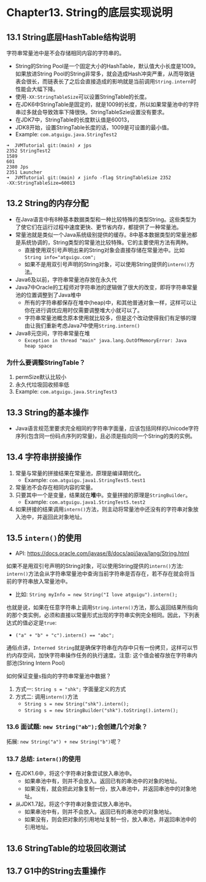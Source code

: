 # Chapter13. String的底层实现说明

## 13.1 String底层HashTable结构说明
字符串常量池中是不会存储相同内容的字符串的。
* String的String Pool是一个固定大小的HashTable，默认值大小长度是1009。如果放进String Pool的String非常多，就会造成Hash冲突严重，从而导致链表会很长，而链表长了之后会直接造成的影响就是当前调用`String.intern`时性能会大幅下降。
* 使用`-XX:StringTableSize`可以设置StringTable的长度。
* 在JDK6中StringTable是固定的，就是1009的长度，所以如果常量池中的字符串过多就会导致效率下降很快。StringTableSzie设置没有要求。
* 在JDK7中，StringTable的长度默认值是60013，
* JDK8开始，设置StringTable长度的话，1009是可设置的最小值。
* Example: `com.atguigu.java.StringTest2`
```shell
➜  JVMTutorial git:(main) ✗ jps
2352 StringTest2
1589 
601 
2380 Jps
2351 Launcher
➜  JVMTutorial git:(main) ✗ jinfo -flag StringTableSize 2352
-XX:StringTableSize=60013
```

## 13.2 String的内存分配
* 在Java语言中有8种基本数据类型和一种比较特殊的类型String。这些类型为了使它们在运行过程中速度更快、更节省内存，都提供了一种常量池。
* 常量池就是类似一个Java系统级别提供的缓存。8中基本数据类型的常量池都是系统协调的，String类型的常量池比较特殊。它的主要使用方法有两种。
  * 直接使用双引号声明出来的String对象会直接存储在常量池中。比如`String info="atguigu.com";`
  * 如果不是用双引号声明的String对象，可以使用String提供的`intern()`方法。
* Java6及以前，字符串常量池存放在永久代
* Java7中Oracle的工程师对字符串池的逻辑做了很大的改变，即将字符串常量池的位置调整到了Java堆中
  * 所有的字符串都保存在堆中(heap)中，和其他普通对象一样，这样可以让你在进行调优应用时仅需要调整堆大小就可以了。
  * 字符串常量池概念原本使用就比较多，但是这个改动使得我们有足够的理由让我们重新考虑Java7中使用`String.intern()`
* Java8元空间，字符串常量在堆
  * `Exception in thread "main" java.lang.OutOfMemoryError: Java heap space`

### 为什么要调整StringTable？
1. permSize默认比较小
2. 永久代垃圾回收频率低
3. Example: `com.atguigu.java.StringTest3`


## 13.3 String的基本操作
* Java语言规范里要求完全相同的字符串字面量，应该包括同样的Unicode字符序列(包含同一份码点序列的常量)，且必须是指向同一个String的类的实例。


## 13.4 字符串拼接操作
1. 常量与常量的拼接结果在常量池，原理是编译期优化。
   * Example: `com.atguigu.java1.StringTest5.test1`
2. 常量池不会存在相同内容的常量。
3. 只要其中一个是变量，结果就在**堆**中。变量拼接的原理是`StringBuilder`。
   * Example: `com.atguigu.java1.StringTest5.test2`
4. 如果拼接的结果调用`intern()`方法，则主动将常量池中还没有的字符串对象放入池中，并返回此对象地址。


## 13.5 `intern()`的使用
* API: https://docs.oracle.com/javase/8/docs/api/java/lang/String.html

如果不是用双引号声明的String对象，可以使用String提供的`intern()`方法: `intern()`方法会从字符串常量池中查询当前字符串是否存在，若不存在就会将当前的字符串放入常量池中。
* 比如: `String myInfo = new String("I love atguigu").intern();`

也就是说，如果在任意字符串上调用`String.intern()`方法，那么返回结果所指向的那个类实例，必须和直接以常量形式出现的字符串实例完全相同。因此，下列表达式的值必定是`true`:
* `("a" + "b" + "c").intern() == "abc";`

通俗点讲，`Interned String`就是确保字符串在内存中只有一份拷贝，这样可以节约内存空间，加快字符串操作任务的执行速度。注意: 这个值会被存放在字符串内部池(String Intern Pool)

如何保证变量`s`指向的字符串常量池中数据？
1. 方式一: `String s = "shk";` 字面量定义的方式
2. 方式二: 调用`intern()`方法
   * `String s = new String("shk").intern();`
   * `String s = new StringBuilder("shk").toString().intern();`


### 13.6 面试题: `new String("ab");`会创建几个对象？
拓展: `new String("a") + new String("b")`呢？


### 13.7 总结: `intern()`的使用
* 在JDK1.6中，将这个字符串对象尝试放入串池中。
  * 如果串池中有，则并不会放入。返回已有的串池中的对象的地址。
  * 如果没有，就会把此对象复制一份，放入串池中，并返回串池中的对象地址。
* 从JDK1.7起，将这个字符串对象尝试放入串池中。
  * 如果串池中有，则并不会放入。返回已有的串池中的对象地址。
  * 如果没有，则会把对象的引用地址复制一份，放入串池，并返回串池中的引用地址。


## 13.6 StringTable的垃圾回收测试


## 13.7 G1中的String去重操作


